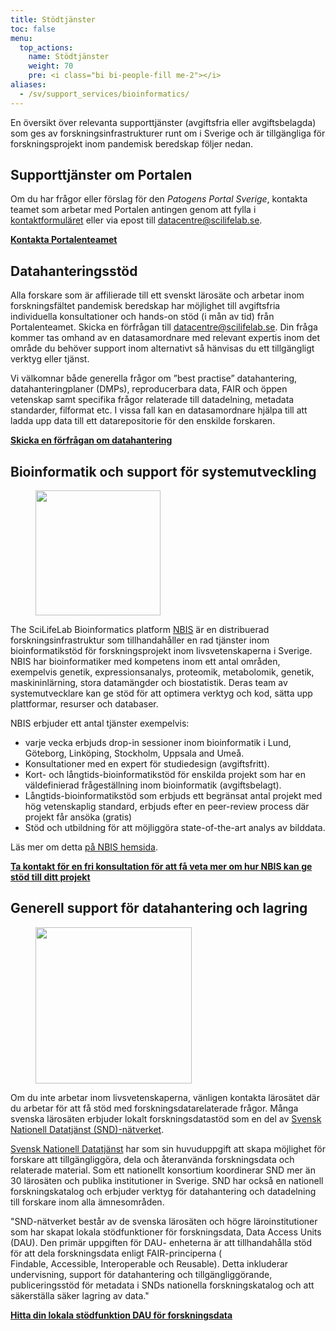 ```yaml
---
title: Stödtjänster
toc: false
menu:
  top_actions:
    name: Stödtjänster
    weight: 70
    pre: <i class="bi bi-people-fill me-2"></i>
aliases:
  - /sv/support_services/bioinformatics/
---
```


En översikt över relevanta supporttjänster (avgiftsfria eller avgiftsbelagda) som ges av forskningsinfrastrukturer runt om i Sverige och är tillgängliga för forskningsprojekt inom pandemisk beredskap följer nedan.

<h2><i class="bi bi-people-fill"></i> Supporttjänster om Portalen</h2>

Om du har frågor eller förslag för den _Patogens Portal Sverige_, kontakta teamet som arbetar med Portalen antingen genom att fylla i [kontaktformuläret](/sv/contact) eller via epost till <datacentre@scilifelab.se>.

<b><a href="/contact/">Kontakta Portalenteamet <i class="bi bi-arrow-right-circle-fill"></i></a></b>

<h2><i class="bi bi-people-fill"></i> Datahanteringsstöd</h2>

Alla forskare som är affilierade till ett svenskt lärosäte och arbetar inom forskningsfältet pandemisk beredskap har möjlighet till avgiftsfria individuella konsultationer och hands-on stöd (i mån av tid) från Portalenteamet. Skicka en förfrågan till <datacentre@scilifelab.se>. Din fråga kommer tas omhand av en datasamordnare med relevant expertis inom det område du behöver support inom alternativt så hänvisas du ett tillgängligt verktyg eller tjänst.

Vi välkomnar både generella frågor om ”best practise” datahantering, datahanteringplaner (DMPs), reproducerbara data, FAIR och öppen vetenskap samt specifika frågor relaterade till datadelning, metadata standarder, filformat etc. I vissa fall kan en datasamordnare hjälpa till att ladda upp data till ett datarepositorie för den enskilde forskaren.

<b><a href="mailto:datacentre@scilifelab.se">Skicka en förfrågan om datahantering <i class="bi bi-arrow-right-circle-fill"></i></a></b>

<h2><i class="bi bi-people-fill"></i> Bioinformatik och support för systemutveckling</h2>

<div class="col-12 col-md-4 col-lg-3 d-none d-md-block">
<figure class="figure">
    <img width="200" src="/img/logos/nbislogo-orange-txt.svg#floatright">
</figure>
</div>

The SciLifeLab Bioinformatics platform [NBIS](https://nbis.se/) är en distribuerad forskningsinfrastruktur som tillhandahåller en rad tjänster inom bioinformatikstöd för forskningsprojekt inom livsvetenskaperna i Sverige. NBIS har bioinformatiker med kompetens inom ett antal områden, exempelvis genetik, expressionsanalys, proteomik, metabolomik, genetik, maskininlärning, stora datamängder och biostatistik. Deras team av systemutvecklare kan ge stöd för att optimera verktyg och kod, sätta upp plattformar, resurser och databaser.

NBIS erbjuder ett antal tjänster exempelvis:

- varje vecka erbjuds drop-in sessioner inom bioinformatik i Lund, Göteborg, Linköping, Stockholm, Uppsala and Umeå.
- Konsultationer med en expert för studiedesign (avgiftsfritt).
- Kort- och långtids-bioinformatikstöd för enskilda projekt som har en väldefinierad frågeställning inom bioinformatik (avgiftsbelagt).
- Långtids-bioinformatikstöd som erbjuds ett begränsat antal projekt med hög vetenskaplig standard, erbjuds efter en peer-review process där projekt får ansöka (gratis)
- Stöd och utbildning för att möjliggöra state-of-the-art analys av bilddata.

Läs mer om detta [på NBIS hemsida](https://nbis.se/support/).

<b><a href="https://nbis.se/support/">Ta kontakt för en fri konsultation för att få veta mer om hur NBIS kan ge stöd till ditt projekt <i class="bi bi-arrow-right-circle-fill"></i></a></b>

<h2><i class="bi bi-people-fill"></i> Generell support för datahantering och lagring</h2>

<div class="col-12 col-md-4 col-lg-3 d-none d-md-block">
<figure class="figure">
    <img width="250" src="/img/logos/SND_logo_eng.png#floatright">
</figure>
</div>

Om du inte arbetar inom livsvetenskaperna, vänligen kontakta lärosätet där du arbetar för att få stöd med forskningsdatarelaterade frågor. Många svenska lärosäten erbjuder lokalt forskningsdatastöd som en del av [Svensk Nationell Datatjänst (SND)-nätverket](https://snd.gu.se/sv/om-oss/snd-n%C3%A4tverket).

[Svensk Nationell Datatjänst](https://snd.gu.se/sv) har som sin huvuduppgift att skapa möjlighet för forskare att tillgängliggöra, dela och återanvända forskningsdata och relaterade material. Som ett nationellt konsortium koordinerar SND mer än 30 lärosäten och publika institutioner in Sverige. SND har också en nationell forskningskatalog och erbjuder verktyg för datahantering och datadelning till forskare inom alla ämnesområden.

"SND-nätverket består av de svenska lärosäten och högre läroinstitutioner som har skapat lokala stödfunktioner för forskningsdata, Data Access Units (DAU). Den primär uppgiften för DAU- enheterna är att tillhandahålla stöd för att dela forskningsdata enligt FAIR-principerna ( Findable, Accessible, Interoperable och Reusable). Detta inkluderar undervisning, support för datahantering och tillgängliggörande, publiceringsstöd för metadata i SNDs nationella forskningskatalog och att säkerställa säker lagring av data."

<b><a href="https://snd.gu.se/sv/om-oss/snd-n%C3%A4tverket">Hitta din lokala stödfunktion DAU för forskningsdata <i class="bi bi-arrow-right-circle-fill"></i></a></b>
